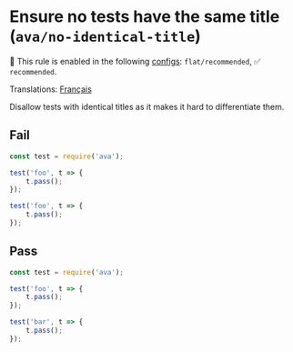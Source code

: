 # Ensure no tests have the same title (`ava/no-identical-title`)

💼 This rule is enabled in the following [configs](https://github.com/avajs/eslint-plugin-ava#recommended-config): `flat/recommended`, ✅ `recommended`.

<!-- end auto-generated rule header -->

Translations: [Français](https://github.com/avajs/ava-docs/blob/main/fr_FR/related/eslint-plugin-ava/docs/rules/no-identical-title.md)

Disallow tests with identical titles as it makes it hard to differentiate them.

## Fail

```js
const test = require('ava');

test('foo', t => {
	t.pass();
});

test('foo', t => {
	t.pass();
});
```

## Pass

```js
const test = require('ava');

test('foo', t => {
	t.pass();
});

test('bar', t => {
	t.pass();
});
```
